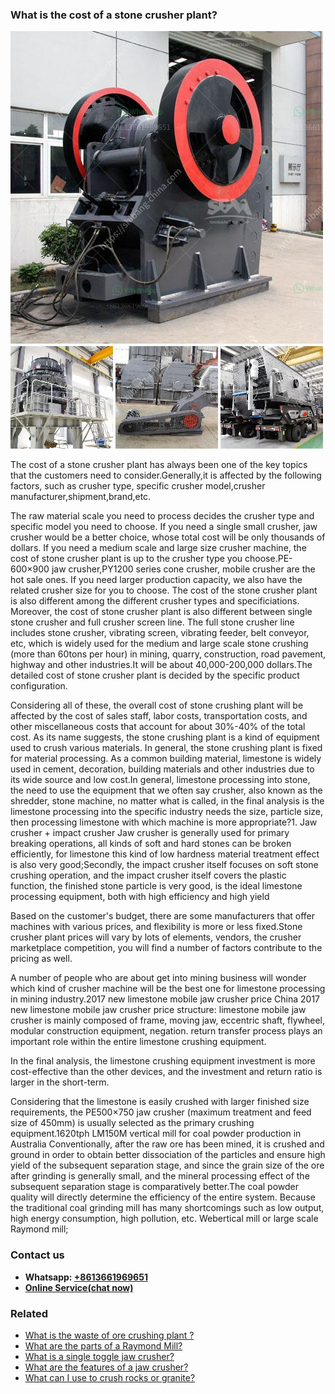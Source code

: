 <h3>What is the cost of a stone crusher plant?</h3><img src='1701743425.jpg' alt=''><p>The cost of a stone crusher plant has always been one of the key topics that the customers need to consider.Generally,it is affected by the following factors, such as crusher type, specific crusher model,crusher manufacturer,shipment,brand,etc.</p><p>The raw material scale you need to process decides the crusher type and specific model you need to choose. If you need a single small crusher, jaw crusher would be a better choice, whose total cost will be only thousands of dollars. If you need a medium scale and large size crusher machine, the cost of stone crusher plant is up to the crusher type you choose.PE-600×900 jaw crusher,PY1200 series cone crusher, mobile crusher are the hot sale ones. If you need larger production capacity, we also have the related crusher size for you to choose. The cost of the stone crusher plant is also different among the different crusher types and specificiations. Moreover, the cost of stone crusher plant is also different between single stone crusher and full crusher screen line. The full stone crusher line includes stone crusher, vibrating screen, vibrating feeder, belt conveyor, etc, which is widely used for the medium and large scale stone crushing (more than 60tons per hour) in mining, quarry, construction, road pavement, highway and other industries.It will be about 40,000-200,000 dollars.The detailed cost of stone crusher plant is decided by the specific product configuration.</p><p>Considering all of these, the overall cost of stone crushing plant will be affected by the cost of sales staff, labor costs, transportation costs, and other miscellaneous costs that account for about 30%-40% of the total cost. As its name suggests, the stone crushing plant is a kind of equipment used to crush various materials. In general, the stone crushing plant is fixed for material processing. As a common building material, limestone is widely used in cement, decoration, building materials and other industries due to its wide source and low cost.In general, limestone processing into stone, the need to use the equipment that we often say crusher, also known as the shredder, stone machine, no matter what is called, in the final analysis is the limestone processing into the specific industry needs the size, particle size, then processing limestone with which machine is more appropriate?1. Jaw crusher + impact crusher Jaw crusher is generally used for primary breaking operations, all kinds of soft and hard stones can be broken efficiently, for limestone this kind of low hardness material treatment effect is also very good;Secondly, the impact crusher itself focuses on soft stone crushing operation, and the impact crusher itself covers the plastic function, the finished stone particle is very good, is the ideal limestone processing equipment, both with high efficiency and high yield</p><p>Based on the customer's budget, there are some manufacturers that offer machines with various prices, and flexibility is more or less fixed.Stone crusher plant prices will vary by lots of elements, vendors, the crusher marketplace competition, you will find a number of factors contribute to the pricing as well.</p><p>A number of people who are about get into mining business will wonder which kind of crusher machine will be the best one for limestone processing in mining industry.2017 new limestone mobile jaw crusher price China 2017 new limestone mobile jaw crusher price structure: limestone mobile jaw crusher is mainly composed of frame, moving jaw, eccentric shaft, flywheel, modular construction equipment, negation.	return transfer process plays an important role within the entire limestone crushing equipment. </p><p>In the final analysis, the limestone crushing equipment investment is more cost-effective than the other devices, and the investment and return ratio is larger in the short-term.    </p><p>Considering that the limestone is easily crushed with larger finished size requirements, the PE500×750 jaw crusher (maximum treatment and feed size of 450mm) is usually selected as the primary crushing equipment.1620tph LM150M vertical mill for coal powder production in Australia Conventionally, after the raw ore has been mined, it is crushed and ground in order to obtain better dissociation of the particles and ensure high yield of the subsequent separation stage, and since the grain size of the ore after grinding is generally small, and the mineral processing effect of the subsequent separation stage is comparatively better.The coal powder quality will directly determine the efficiency of the entire system. Because the traditional coal grinding mill has many shortcomings such as low output, high energy consumption, high pollution, etc. Webertical mill or large scale Raymond mill;</p><h3>Contact us</h3><ul><li><strong>Whatsapp:&nbsp;<a href="https://wa.me/8613661969651">+8613661969651</a></strong></li><li><a href="https://swt.shibang-china.com/?git&amp;zhl&amp;What is the cost of a stone crusher plant"><strong>Online Service(chat now)</strong></a></li></ul><h3>Related</h3><ul><li><a href='What is the waste of ore crushing plant .md'>What is the waste of ore crushing plant ?</a></li><li><a href='What are the parts of a Raymond Mill.md'>What are the parts of a Raymond Mill?</a></li><li><a href='What is a single toggle jaw crusher.md'>What is a single toggle jaw crusher?</a></li><li><a href='What are the features of a jaw crusher.md'>What are the features of a jaw crusher?</a></li><li><a href='What can I use to crush rocks or granite.md'>What can I use to crush rocks or granite?</a></li></ul>